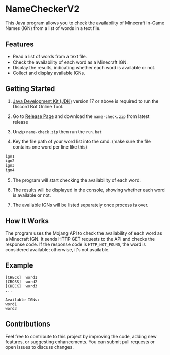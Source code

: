 # NameCheckerV2

This Java program allows you to check the availability of Minecraft In-Game Names (IGN) from a list of words in a text file.

## Features

- Read a list of words from a text file.
- Check the availability of each word as a Minecraft IGN.
- Display the results, indicating whether each word is available or not.
- Collect and display available IGNs.

## Getting Started

1. [Java Development Kit (JDK)](https://www.oracle.com/java/technologies/javase/jdk17-archive-downloads.html) version 17 or above is required to run
the Discord Bot Online Tool.

2. Go to [Release Page](https://github.com/RTX4O9O/NameCheckerV2/releases) and download the `name-check.zip` from latest release 

3. Unzip `name-check.zip` then run the `run.bat` 

4. Key the file path of your word list into the cmd. (make sure the file contains one word per line like this)
```txt
ign1
ign2
ign3
ign4
```

5. The program will start checking the availability of each word.

6. The results will be displayed in the console, showing whether each word is available or not.

7. The available IGNs will be listed separately once process is over.

## How It Works

The program uses the Mojang API to check the availability of each word as a Minecraft IGN. It sends HTTP GET requests to the API and checks the response code. If the response code is `HTTP_NOT_FOUND`, the word is considered available; otherwise, it's not available.

## Example

```
[CHECK]  word1
[CROSS]  word2
[CHECK]  word3
...

Available IGNs:
word1
word3
```

## Contributions
Feel free to contribute to this project by improving the code, adding new features, or suggesting enhancements. You can submit pull requests or open issues to discuss changes.
